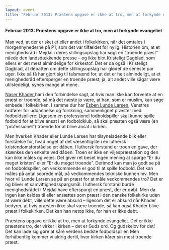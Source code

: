 ```yaml
---
layout: event
title: "Februar 2013: Præstens opgave er ikke at tro, men at forkynde evangeliet"
---
```


#### Februar 2013: Præstens opgave er ikke at tro, men at forkynde evangeliet

Man ved, at der er sket et eller andet i folkekirken, når det omtales i morgennyhederne på P1, som det var tilfældet for nylig. Historien om, at et menighedsråd i Mejdal i deres stillingsopslag har søgt en ”troende præst” nåede den landsdækkende presse – og ikke blot Kristeligt Dagblad, som ellers er det mest almindelige for kirkestof. Det er da også i Kristeligt Dagblad, at debatten om dette stillingsopslag har glødet de seneste par uger. Ikke så få har gjort sig til talsmænd for, at det er helt almindeligt, at et menighedsråd efterspørger en troende præst; ja, alt andet ville sågar være utilstedeligt, synes mange at mene.

[Naser Khader ](http://www.kristeligt-dagblad.dk/artikel/495865:Kirke---tro--Muslimske-Khader--Fedt--nu-kan-jeg-blive-praest)har i den forbindelse sagt, at hvis man ikke kan forvente at en præst er troende, så må det næste jo være, at han, som er muslim, kan søge embede i folkekirken. I samme dur har [Esben Lunde Larsen](http://www.kristeligt-dagblad.dk/artikel/495618:Debat--Hvad-har-en-fodboldspiller--en-politibetjent-og-en-praest-til-faelles), Venstres ordfører for uddannelse og forskning, sammenlignet præster med fodboldspillere: Ligesom en professionel fodboldspiller skal kunne spille fodbold for at blive ansat i en fodboldklub, så skal præsten også være (en ”professionel”) troende for at blive ansat i kirken.

Men hverken Khader eller Lunde Larsen har tilsyneladende blik eller forståelse for, hvad noget af det væsentligste i en luthersk kristendomsforståelse er: dåben. I luthersk forstand er troen en gave, der skænkes den enkelte ved dåben. Troen er ikke en viljespræstation og den kan ikke måles og vejes. Det giver ret beset ingen mening at spørge ”Er du meget kristen” eller ”Er du meget troende”. Derimod kan man jo godt se på en fodboldspiller, om vedkommende er god til at spille fodbold. Det kan måles på antal scorede mål, på vedkommendes tekniske kunnen mv. Men hvor vil Lunde Larsen se på en præst for at måle vedkommendes tro? Det er og bliver et samvittighedsspørgsmål. I luthersk forstand burde menighedsrådet i Mejdal have efterspurgt en præst, der er døbt. Men da ingen kan kaldes til eller ansættes som præst i den danske folkekirke uden at være døbt, ville dette være absurd – ligesom det er absurd når Khader bedyrer, at hvis præsten ikke skal være troende, så kan også Khader blive præst i folkekirken. Det kan han netop ikke, for han er ikke døbt.

Præstens opgave er ikke at tro, men at forkynde evangeliet. Det er ikke præstens tro, der virker i kirken – det er Guds ord. Og gudskelov for det!\
Det kan lade sig gøre at kåre verdens bedste fodboldspiller. Men forhåbentlig kommer vi aldrig dertil, hvor kirken kårer sin mest troende præst.
